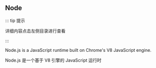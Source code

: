## Node

::: tip 提示

详细内容点击左侧目录进行查看

:::

Node.js is a JavaScript runtime built on Chrome's V8 JavaScript engine.

Node.js 是一个基于 V8 引擎的 JavaScript 运行时
